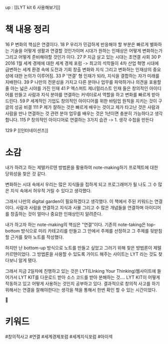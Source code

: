 up : [[LYT kit 6 사용해보기]]

# 책 내용 정리 

16 P 변화의 핵심은 연결이다. 
18 P 우리가 민감하게 반응해야 할 부분은 빠르게 별화하는 기술을 어떻게 생활과 연결할 것인가이며 시대가 원하는 인재상은 어떻게 변화하는가 그리고 어떻게 준비해야할 것인가 이다.
27 P 지금 살고 있는 시대는 초연결 사회
30 P 2016 1월 세계 경제에 대한 세계 경제 포럼 -> 최고의 석학들이 4차 산업 혁명 시대에 급변하는 세계 환경 속에 도전과 기회 창출 변화와 지식 그리고 변화하는 인재상의 중요성에 대한 논의가 이루어짐. 
33 P '연결' 형 인재가 되라, 지식을 결합하는 자가 미래를 지배한다. 
39 P 나만의 전문성을 가지고 다른 분야나 업무를 파악하거나 의견을 포용할 줄 아는 넓은 시야를 가진 인재
41 P 엑스퍼트 제너럴리스트 인재 들은 창의적인 아이디어를 만들고 사람과 지식 분야를 연결하는 커넥터로서 역할을 하고 변화를 빠르게 받아드린다. 
59  P 세계적인 기업도 창의적인 아이디어를 위한 바텀업 원칙을 지키는 것이 구글의 성공 비결
111 P 제가 잘하는 것은 빠르게 배우는 것이고 제가 타고난 것은 사람과 사람을 만나 연결하는 것 관련 분야 업무를 배우는 것은 1년이면 충분히 가능하다고 생각합니다.
115 P 창의적인 아이디어로 연결하는 3가지 습관
-> 1. 생각 수첩을 만든다

129 P [[인터네이션즈]]

# 소감  
 내가 하려고 하는 제텔카르텐 방법론을 활용하여 note-making하기 프로젝트에 대한 당위성을 찾은 것 같다. 
 
 변화하는 시대 속에서 우리는 많은 지식들을 접하게 되고 프로그래머가 될 나도 그 수 많은 지식 속에서 허우적 거릴 수 있다고 생각했다. 
 
 그래서 나만의 digital garden이 필요하겠다고 생각했다. 이 책에서 주된 키워드는 연결이다. 사람과 사람을 연결하고 지식과 사물  그리고 수 많은 개념들을 연결하며 아이디어를 창출하는 것이 얼마나 중요한 인재상인지 알려준다.
 
  내가 하고자 하는 note-making의 핵심은 "연결"이다. 기존의 note-taking은 top-bottom 방식으로 미리 카테고리를 만들고 그 안에서 주제를 선정하고 그 주제를 뒷받침할 근거를 찾아 노트를 작성했다. 
  
  하지만 난 bottom-up 방식으로 노트를 만들고 싶었고 그러기 위해 찾은 방법론이 제텔카르텐이었다. 그 방법론을 사용할 수 있도록 가이드 해주는 사이트는 LYT 라는 것도 찾다보니 알게 됐다.
  
   그래서 지금 2일차에 진행하고 있는 것은  LYT(LInking Your Thinking)웹사이트에 들어가서 LYT KIT를 다운로드 받아 소스 코드를 받아 분해하는 것....  LYT KIT이 어떻게 작동하고 있고 어떻게 사용하는 것인지 공부하고 있다.
   결과적으로 창의적 사고를 하기 위해서는 연결을 잘해야한다는 생각을 책을 통해서 한번 확인 할 수 있는 시간이었다. 


👣

# 키워드 
#창의적사고
#연결
#세계경제포럼 
#세계지식포럼
#아이섹
